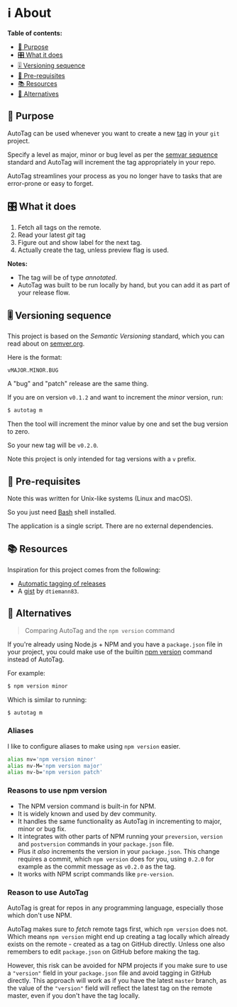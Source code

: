 # ℹ️ About


**Table of contents:**

- [🚀 Purpose](#-purpose)
- [🎛️ What it does](#️-what-it-does)
- [🎚️ Versioning sequence](#️-versioning-sequence)
- [💽 Pre-requisites](#-pre-requisites)
- [📚 Resources](#-resources)
- [🤔 Alternatives](#-alternatives)


## 🚀 Purpose

AutoTag can be used whenever you want to create a new [tag](https://github.com/MichaelCurrin/learn-to-code/blob/master/en/topics/version_control/Git/tags.md) in your `git` project.

Specify a level as major, minor or bug level as per the [semvar sequence](#-versioning-sequence) standard and AutoTag will increment the tag appropriately in your repo.

AutoTag streamlines your process as you no longer have to tasks that are error-prone or easy to forget.


## 🎛️ What it does

1. Fetch all tags on the remote.
2. Read your latest _git_ tag
3. Figure out and show label for the next tag.
4. Actually create the tag, unless preview flag is used.


**Notes:**

- The tag will be of type _annotated_.
- AutoTag was built to be run locally by hand, but you can add it as part of your release flow.


## 🎚️ Versioning sequence

This project is based on the _Semantic Versioning_ standard, which you can read about on [semver.org](https://semver.org/).

Here is the format:

```
vMAJOR.MINOR.BUG
```

A "bug" and "patch" release are the same thing.

If you are on version `v0.1.2` and want to increment the _minor_ version, run:

```sh
$ autotag m
```

Then the tool will increment the minor value by one and set the bug version to zero.

So your new tag will be `v0.2.0`.

Note this project is only intended for tag versions with a `v` prefix.


## 💽 Pre-requisites

Note this was written for Unix-like systems (Linux and macOS).

So you just need [Bash](https://github.com/MichaelCurrin/learn-to-code/blob/master/Shell/Bash/README.md) shell installed.

The application is a single script. There are no external dependencies.


## 📚 Resources

Inspiration for this project comes from the following:

- [Automatic tagging of releases](https://stackoverflow.com/questions/3760086/automatic-tagging-of-releases)
- A [gist](https://gist.github.com/dtiemann83/cfa16ade69a3ea451ad760d4118a9351) by `dtiemann83`.


## 🤔 Alternatives
> Comparing AutoTag and the `npm version` command

If you're already using Node.js + NPM and you have a `package.json` file in your project, you could make use of the builtin [npm version][] command instead of AutoTag.

For example:

```sh
$ npm version minor
```

Which is similar to running:

```sh
$ autotag m
```

### Aliases

I like to configure aliases to make using `npm version` easier.

```sh
alias nv='npm version minor'
alias nv-M='npm version major'
alias nv-b='npm version patch'
```

### Reasons to use npm version

- The NPM version command is built-in for NPM.
- It is widely known and used by dev community.
- It handles the same functionality as AutoTag in incrementing to major, minor or bug fix.
- It integrates with other parts of NPM running your `preversion`, `version` and `postversion` commands in your `package.json` file.
- Plus it _also_ increments the version in your `package.json`. This change requires a commit, which `npm version` does for you, using `0.2.0` for example as the commit message as `v0.2.0` as the tag.
- It works with NPM script commands like `pre-version`.

### Reason to use AutoTag

AutoTag is great for repos in any programming language, especially those which don't use NPM.

AutoTag makes sure to _fetch_ remote tags first, which `npm version` does not. Which means `npm version` might end up creating a tag locally which already exists on the remote - created as a tag on GitHub directly. Unless one also remembers to edit `package.json` on GitHub before making the tag.

However, this risk can be avoided for NPM projects if you make sure to use a `"version"` field in your `package.json` file and avoid tagging in GitHub directly. This approach will work as if you have the latest `master` branch, as the value of the `"version"` field will reflect the latest tag on the remote master, even if you don't have the tag locally.

[npm version]: https://michaelcurrin.github.io/dev-cheatsheets/cheatsheets/javascript/npm/commands/version.html
